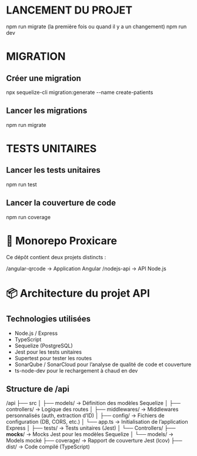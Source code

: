 # LANCEMENT DU PROJET

npm run migrate (la première fois ou quand il y a un changement)
npm run dev

# MIGRATION

## Créer une migration

npx sequelize-cli migration:generate --name create-patients

## Lancer les migrations

npm run migrate

# TESTS UNITAIRES

## Lancer les tests unitaires

npm run test

## Lancer la couverture de code

npm run coverage

# 🧩 Monorepo Proxicare

Ce dépôt contient deux projets distincts :

/angular-qrcode → Application Angular
/nodejs-api → API Node.js

# 📦 Architecture du projet API

## Technologies utilisées

- Node.js / Express
- TypeScript
- Sequelize (PostgreSQL)
- Jest pour les tests unitaires
- Supertest pour tester les routes
- SonarQube / SonarCloud pour l’analyse de qualité de code et couverture
- ts-node-dev pour le rechargement à chaud en dev

## Structure de /api

/api
├── src
│ ├── models/ → Définition des modèles Sequelize
│ ├── controllers/ → Logique des routes
│ ├── middlewares/ → Middlewares personnalisés (auth, extraction d’ID)
│ ├── config/ → Fichiers de configuration (DB, CORS, etc.)
│ └── app.ts → Initialisation de l’application Express
│
├── tests/ → Tests unitaires (Jest)
│ └── Controllers/
├── **mocks**/ → Mocks Jest pour les modèles Sequelize
│ └── models/ → Models mocké
├── coverage/ → Rapport de couverture Jest (lcov)
├── dist/ → Code compilé (TypeScript)
